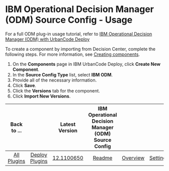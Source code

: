 
# IBM Operational Decision Manager (ODM) Source Config - Usage


For a full ODM plug-in usage tutorial, refer to [IBM Operational Decision Manager (ODM) with UrbanCode Deploy](https://developer.ibm.com/urbancode/2017/08/02/ibm-operational-decision-manager-odm-urbancode-deploy/)

To create a component by importing from Decision Center, complete the following steps. For more information, see [Creating components](https://www.ibm.com/docs/en/urbancode-deploy/7.2.3?topic=components-creating "Creating components").

1. On the **Components** page in IBM UrbanCode Deploy, click **Create New Component**.
2. In the **Source Config Type** list, select **IBM ODM**.
3. Provide all of the necessary information.
4. Click **Save**.
5. Click the **Versions** tab for the component.
6. Click **Import New Versions**.

|Back to ...||Latest Version|IBM Operational Decision Manager (ODM) Source Config ||||
| :---: | :---: | :---: | :---: | :---: | :---: | :---: |
|[All Plugins](../../index.md)|[Deploy Plugins](../README.md)|[12.1100650](https://raw.githubusercontent.com/UrbanCode/IBM-UCD-PLUGINS/main/files/ibm-odm-source-config/ibm-odm-source-config-12.1100650.zip)|[Readme](README.md)|[Overview](overview.md)|[Settings](settings.md)|[Downloads](downloads.md)|

